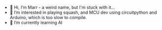- 👋 Hi, I’m Marr - a weird name, but I'm stuck with it...
- 👀 I’m interested in playing squash, and MCU dev using circuitpython and Arduino, which is too slow to compile.
- 🌱 I’m currently learning AI

<!---
marrmarr/marrmarr is a ✨ special ✨ repository because its `README.md` (this file) appears on your GitHub profile.
You can click the Preview link to take a look at your changes.
--->
